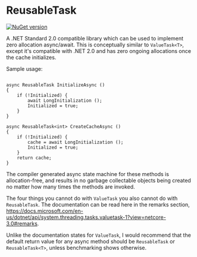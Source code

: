 # ReusableTask

[![NuGet version](https://badge.fury.io/nu/reusabletasks.svg)](https://badge.fury.io/nu/reusabletasks)

A .NET Standard 2.0 compatible library which can be used to implement zero allocation async/await. This is conceptually similar to `ValueTask<T>`, except it's compatible with .NET 2.0 and has zero ongoing allocations once the cache initializes.

Sample usage:
```

async ReusableTask InitializeAsync ()
{
    if (!Initialized) {
        await LongInitialization ();
        Initialized = true;
    }
}

async ReusableTask<int> CreateCacheAsync ()
{
    if (!Initialized) {
        cache = await LongInitialization ();
        Initialized = true;
    }
    return cache;
}

```
The compiler generated async state machine for these methods is allocation-free, and results in no garbage collectable objects being created no matter how many times the methods are invoked.

The four things you cannot do with `ValueTask` you also cannot do with `ReusableTask`. The documentation can be read here in the remarks section, https://docs.microsoft.com/en-us/dotnet/api/system.threading.tasks.valuetask-1?view=netcore-3.0#remarks.

Unlike the documentation states for `ValueTask`, I would recommend that the default return value for any async method should be `ReusableTask` or `ReusableTask<T>`, unless benchmarking shows otherwise.

